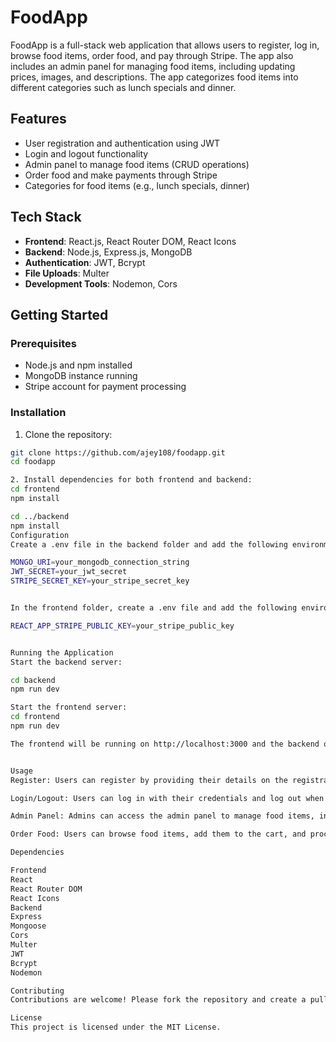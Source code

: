 # FoodApp

FoodApp is a full-stack web application that allows users to register, log in, browse food items, order food, and pay through Stripe. The app also includes an admin panel for managing food items, including updating prices, images, and descriptions. The app categorizes food items into different categories such as lunch specials and dinner.

## Features

- User registration and authentication using JWT
- Login and logout functionality
- Admin panel to manage food items (CRUD operations)
- Order food and make payments through Stripe
- Categories for food items (e.g., lunch specials, dinner)

## Tech Stack

- **Frontend**: React.js, React Router DOM, React Icons
- **Backend**: Node.js, Express.js, MongoDB
- **Authentication**: JWT, Bcrypt
- **File Uploads**: Multer
- **Development Tools**: Nodemon, Cors

## Getting Started

### Prerequisites

- Node.js and npm installed
- MongoDB instance running
- Stripe account for payment processing

### Installation

1. Clone the repository:

```bash
git clone https://github.com/ajey108/foodapp.git
cd foodapp

2. Install dependencies for both frontend and backend:
cd frontend
npm install

cd ../backend
npm install
Configuration
Create a .env file in the backend folder and add the following environment variables:

MONGO_URI=your_mongodb_connection_string
JWT_SECRET=your_jwt_secret
STRIPE_SECRET_KEY=your_stripe_secret_key


In the frontend folder, create a .env file and add the following environment variable:

REACT_APP_STRIPE_PUBLIC_KEY=your_stripe_public_key


Running the Application
Start the backend server:

cd backend
npm run dev

Start the frontend server:
cd frontend
npm run dev

The frontend will be running on http://localhost:3000 and the backend on http://localhost:5000.


Usage
Register: Users can register by providing their details on the registration page.

Login/Logout: Users can log in with their credentials and log out when they are done.

Admin Panel: Admins can access the admin panel to manage food items, including adding, updating, and deleting items.

Order Food: Users can browse food items, add them to the cart, and proceed to checkout to make a payment through Stripe.

Dependencies

Frontend
React
React Router DOM
React Icons
Backend
Express
Mongoose
Cors
Multer
JWT
Bcrypt
Nodemon

Contributing
Contributions are welcome! Please fork the repository and create a pull request with your changes.

License
This project is licensed under the MIT License.



